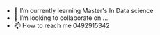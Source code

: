 
- 🌱 I’m currently learning Master's In Data science
- 💞️ I’m looking to collaborate on ...
- 📫 How to reach me 0492915342

<!---
Raksha-1998/Raksha-1998 is a ✨ special ✨ repository because its `README.md` (this file) appears on your GitHub profile.
You can click the Preview link to take a look at your changes.
--->
